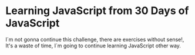 # Learning JavaScript from 30 Days of JavaScript

I´m not gonna continue this challenge, there are exercises without sense!, It's a waste of time, I´m going to continue learning JavaScript other way.
